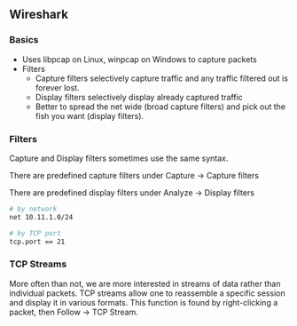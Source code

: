 ## Wireshark

### Basics

- Uses libpcap on Linux, winpcap on Windows to capture packets
- Filters
  - Capture filters selectively capture traffic and any traffic filtered out is forever lost.
  - Display filters selectively display already captured traffic
  - Better to spread the net wide (broad capture filters) and pick out the fish you want (display filters).

### Filters

Capture and Display filters sometimes use the same syntax.

There are predefined capture filters under Capture -> Capture filters

There are predefined display filters under Analyze -> Display filters

```bash
# by network
net 10.11.1.0/24

# by TCP port
tcp.port == 21
```

### TCP Streams

More often than not, we are more interested in streams of data rather than individual packets.  TCP streams allow one to reassemble a specific session and display it in various formats.  This function is found by right-clicking a packet, then Follow -> TCP Stream.